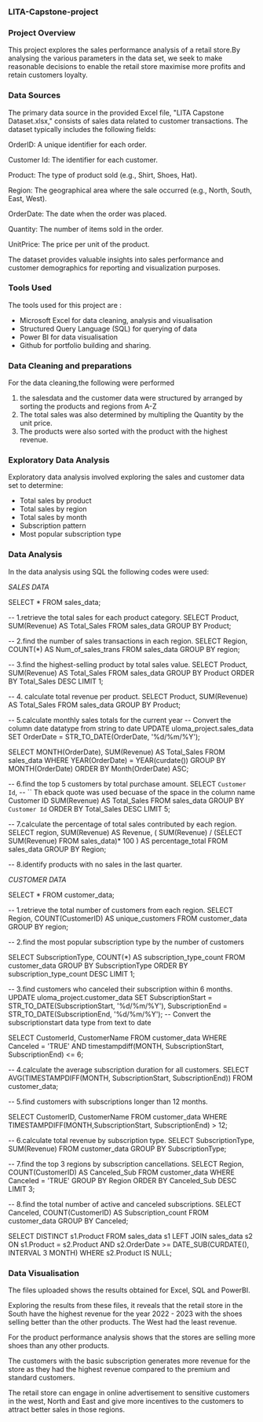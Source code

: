 ### LITA-Capstone-project
### Project Overview 
This project explores the sales performance analysis of a retail store.By analysing the various parameters in the data set, we seek to make reasonable decisions to enable the retail store maximise more profits and retain customers loyalty.

### Data Sources 
The primary data source in the provided Excel file, "LITA Capstone Dataset.xlsx," consists of sales data related to customer transactions. The dataset typically includes the following fields:

OrderID: A unique identifier for each order.

Customer Id: The identifier for each customer.

Product: The type of product sold (e.g., Shirt, Shoes, Hat).

Region: The geographical area where the sale occurred (e.g., North, South, East, West).

OrderDate: The date when the order was placed.

Quantity: The number of items sold in the order.

UnitPrice: The price per unit of the product.

The dataset provides valuable insights into sales performance and customer demographics for reporting and visualization purposes.

### Tools Used
The tools used for this project are : 
- Microsoft Excel for data cleaning, analysis and visualisation
- Structured Query Language (SQL) for querying of data
- Power BI for data visualisation
- Github for portfolio building and sharing.

### Data Cleaning and preparations 
For the data cleaning,the following were performed 
1. the salesdata and the customer data were structured by arranged by sorting the products and regions from A-Z
2. The total sales was also determined by multipling the Quantity by the unit price.
3. The products were also sorted with the product with the highest revenue.

### Exploratory Data Analysis 
Exploratory data analysis involved exploring the sales and customer data set to determine:
- Total sales by product 
- Total sales by region
- Total sales by month
- Subscription pattern
- Most popular subscription type

### Data Analysis 
In the data analysis using SQL the following codes were used:

*SALES DATA*

SELECT * FROM sales_data;

-- 1.retrieve the total sales for each product category.
SELECT 
	Product,
    SUM(Revenue) AS Total_Sales
FROM
	sales_data
GROUP BY
	Product;
    
-- 2.find the number of sales transactions in each region.
SELECT 
	Region,
    COUNT(*) AS Num_of_sales_trans
FROM
	sales_data
GROUP BY 
	region;

-- 3.find the highest-selling product by total sales value.
SELECT 
	Product,
    SUM(Revenue) AS Total_Sales
FROM
	sales_data
GROUP BY
	Product
ORDER BY 
	Total_Sales DESC
LIMIT 1;

-- 4. calculate total revenue per product.
SELECT 
	Product,
    SUM(Revenue) AS Total_Sales
FROM
	sales_data
GROUP BY
	Product;
    
-- 5.calculate monthly sales totals for the current year
-- Convert the column date datatype from string to date
UPDATE 
	uloma_project.sales_data
SET 
	OrderDate = STR_TO_DATE(OrderDate, '%d/%m/%Y');
 
SELECT 
	MONTH(OrderDate),
    SUM(Revenue) AS Total_Sales
FROM
	sales_data
WHERE 
	YEAR(OrderDate) = YEAR(curdate())
GROUP BY
	MONTH(OrderDate)
ORDER BY 
	Month(OrderDate) ASC;
    
-- 6.find the top 5 customers by total purchase amount.
SELECT 
	`Customer Id`, -- `` Th eback quote was used becuase of the space in the column name Customer ID
    SUM(Revenue) AS Total_Sales
FROM
	sales_data
GROUP BY
	`Customer Id`
ORDER BY 
	Total_Sales DESC
LIMIT 5;

-- 7.calculate the percentage of total sales contributed by each region.
SELECT
	region,
    SUM(Revenue) AS Revenue,
    (
		SUM(Revenue) / (SELECT SUM(Revenue) FROM sales_data)* 100
        ) AS percentage_total
FROM
	sales_data
GROUP BY 
	Region;
    
-- 8.identify products with no sales in the last quarter.


*CUSTOMER DATA*

SELECT * FROM customer_data;

-- 1.retrieve the total number of customers from each region.
SELECT
	Region,
	COUNT(CustomerID) AS unique_customers
FROM customer_data
GROUP BY region;

-- 2.find the most popular subscription type by the number of customers

SELECT
	SubscriptionType,
	COUNT(*) AS subscription_type_count
FROM 
	customer_data
GROUP BY 
	SubscriptionType
ORDER BY 
	subscription_type_count DESC
LIMIT 1;

    
-- 3.find customers who canceled their subscription within 6 months.
UPDATE 
	uloma_project.customer_data
SET
	SubscriptionStart = STR_TO_DATE(SubscriptionStart, '%d/%m/%Y'),
    SubscriptionEnd = STR_TO_DATE(SubscriptionEnd, '%d/%m/%Y'); -- Convert the subscriptionstart data type from text to date

SELECT 
	CustomerId, CustomerName
FROM customer_data
WHERE
	Canceled = 'TRUE' AND
    timestampdiff(MONTH, SubscriptionStart, SubscriptionEnd) <= 6;
    

-- 4.calculate the average subscription duration for all customers.
SELECT
	AVG(TIMESTAMPDIFF(MONTH, SubscriptionStart, SubscriptionEnd))
FROM 
	customer_data;
    
-- 5.find customers with subscriptions longer than 12 months.

SELECT 
	CustomerID, CustomerName
FROM customer_data
WHERE 
	TIMESTAMPDIFF(MONTH,SubscriptionStart, SubscriptionEnd) > 12;

-- 6.calculate total revenue by subscription type.
SELECT
	SubscriptionType,
	SUM(Revenue)
FROM
	customer_data
GROUP BY
	SubscriptionType;
    
-- 7.find the top 3 regions by subscription cancellations.
SELECT
	Region,
    COUNT(CustomerID) AS Canceled_Sub
FROM
customer_data
WHERE
	Canceled = 'TRUE'
GROUP BY Region
ORDER BY Canceled_Sub DESC
LIMIT 3;

-- 8.find the total number of active and canceled subscriptions.
SELECT Canceled, COUNT(CustomerID) AS Subscription_count
FROM
	customer_data
GROUP BY
	Canceled;
        
SELECT 
    DISTINCT s1.Product
FROM 
    sales_data s1
LEFT JOIN 
    sales_data s2 
ON 
    s1.Product = s2.Product 
    AND s2.OrderDate >= DATE_SUB(CURDATE(), INTERVAL 3 MONTH)
WHERE 
    s2.Product IS NULL;

### Data Visualisation
The files uploaded shows the results obtained for Excel, SQL and PowerBI.

Exploring the results from these files, it reveals that the retail store in the South have the highest revenue for the year 2022 - 2023 with the shoes selling better than the other products. The West had the least revenue.

For the product performance analysis shows that the stores are selling more shoes than any other products.

The customers with the basic subscription generates more revenue for the store as they had the highest revenue compared to the premium and standard customers.

The retail store can engage in online advertisement to sensitive customers in the west, North and East and give more incentives to the customers to attract better sales in those regions.




